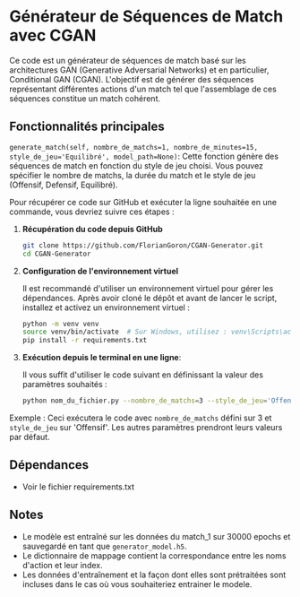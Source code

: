 # Générateur de Séquences de Match avec CGAN

Ce code est un générateur de séquences de match basé sur les architectures GAN (Generative Adversarial Networks) et en particulier, Conditional GAN (CGAN). L'objectif est de générer des séquences représentant différentes actions d'un match tel que l'assemblage de ces séquences constitue un match cohérent.

## Fonctionnalités principales

`generate_match(self, nombre_de_matchs=1, nombre_de_minutes=15, style_de_jeu='Equilibré', model_path=None)`: Cette fonction génère des séquences de match en fonction du style de jeu choisi. Vous pouvez spécifier le nombre de matchs, la durée du match et le style de jeu (Offensif, Defensif, Equilibré).

Pour récupérer ce code sur GitHub et exécuter la ligne souhaitée en une commande, vous devriez suivre ces étapes :

1. **Récupération du code depuis GitHub**

    ```bash
    git clone https://github.com/FlorianGoron/CGAN-Generator.git
    cd CGAN-Generator
    ```

2. **Configuration de l'environnement virtuel**

    Il est recommandé d'utiliser un environnement virtuel pour gérer les dépendances. Après avoir cloné le dépôt et avant de lancer le script, installez et activez un environnement virtuel :

    ```bash
    python -m venv venv
    source venv/bin/activate  # Sur Windows, utilisez : venv\Scripts\activate
    pip install -r requirements.txt  
    ```

3. **Exécution depuis le terminal en une ligne**:
    
    Il vous suffit d'utiliser le code suivant en définissant la valeur des paramètres souhaités :

   ```bash
   python nom_du_fichier.py --nombre_de_matchs=3 --style_de_jeu='Offensif'
   ```

Exemple : Ceci exécutera le code avec `nombre_de_matchs` défini sur 3 et `style_de_jeu` sur 'Offensif'. Les autres paramètres prendront leurs valeurs par défaut. 

## Dépendances

- Voir le fichier requirements.txt

## Notes
- Le modèle est entraîné sur les données du match_1 sur 30000 epochs et sauvegardé en tant que `generator_model.h5`. 
- Le dictionnaire de mappage contient la correspondance entre les noms d'action et leur index.
- Les données d'entraînement et la façon dont elles sont prétraitées sont incluses dans le cas où vous souhaiteriez entrainer le modele.












